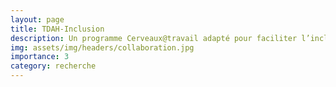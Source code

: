 ```yaml
---
layout: page
title: TDAH-Inclusion
description: Un programme Cerveaux@travail adapté pour faciliter l’inclusion en milieu de travail des personnes atteintes de TDAH.
img: assets/img/headers/collaboration.jpg
importance: 3
category: recherche
---
```


